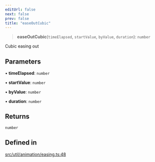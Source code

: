 ```yaml
---
editUrl: false
next: false
prev: false
title: "easeOutCubic"
---
```


> **easeOutCubic**(`timeElapsed`, `startValue`, `byValue`, `duration`): `number`

Cubic easing out

## Parameters

• **timeElapsed**: `number`

• **startValue**: `number`

• **byValue**: `number`

• **duration**: `number`

## Returns

`number`

## Defined in

[src/util/animation/easing.ts:48](https://github.com/fabricjs/fabric.js/blob/c093e29e73123dafcfa091ff4d5e04e690bb796e/src/util/animation/easing.ts#L48)
